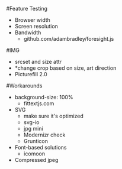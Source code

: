 #Feature Testing
* Browser width
* Screen resolution
* Bandwidth
	* github.com/adambradley/foresight.js

#IMG
* srcset and size attr
* <picture>
	*change crop based on size, art direction
* Picturefill 2.0

#Workarounds
* background-size: 100%
	* fittextjs.com
* SVG
	* make sure it's optimized
	* svg-io
	* jpg mini
	* Modernizr check
	* Grunticon
* Font-based solutions
	* icomoon
* Compressed jpeg
